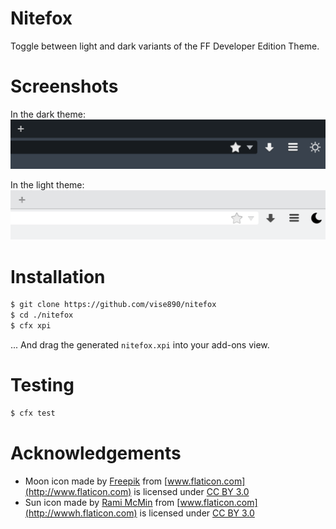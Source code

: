 # Nitefox

Toggle between light and dark variants of the FF Developer Edition Theme.


# Screenshots
In the dark theme:
![Dark Theme](./img/dark.png)

In the light theme:
![Light Theme](./img/light.png)


# Installation

```bash
$ git clone https://github.com/vise890/nitefox
$ cd ./nitefox
$ cfx xpi
```

... And drag the generated `nitefox.xpi` into your add-ons view.


# Testing

```bash
$ cfx test
```


# Acknowledgements

- Moon icon made by [Freepik](http://www.freepik.com) from
  [www.flaticon.com](http://www.flaticon.com) is licensed under [CC BY
  3.0](http://creativecommons.org/licenses/by/3.0/)
- Sun icon made by [Rami McMin](http://RamiMcM.in) from
  [www.flaticon.com](http://wwwh.flaticon.com) is licensed under [CC BY
  3.0](http://creativecommons.org/licenses/by/3.0/)
